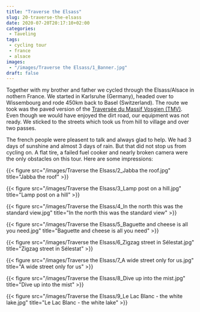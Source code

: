 ```yaml
---
title: "Traverse the Elsass"
slug: 20-traverse-the-elsass
date: 2020-07-20T20:17:10+02:00
categories:
 - Taveling
tags:
 - cycling tour
 - france
 - alsace
images:
 - "/images/Traverse the Elsass/1_Banner.jpg"
draft: false
---
```


Together with my brother and father we cycled through the Elsass/Alsace in nothern France. We started in Karlsruhe (Germany), headed over to Wissembourg and rode 450km back to Basel (Switzerland). The route we took was the paved version of the [Traversée du Massif Vosgien (TMV)](https://bikepacking.com/routes/bikepacking-france-traversee-du-massif-vosgien/). Even though we would have enjoyed the dirt road, our equipment was not ready. We sticked to the streets which took us from hill to village and over two passes.
<!--more-->

The french people were pleasent to talk and always glad to help. We had 3 days of sunshine and almost 3 days of rain. But that did not stop us from cycling on. A flat tire, a failed fuel cooker and nearly broken camera were the only obstacles on this tour. Here are some impressions:

{{< figure src="/images/Traverse the Elsass/2_Jabba the roof.jpg" title="Jabba the roof" >}}

{{< figure src="/images/Traverse the Elsass/3_Lamp post on a hill.jpg" title="Lamp post on a hill" >}}

{{< figure src="/images/Traverse the Elsass/4_In the north this was the standard view.jpg" title="In the north this was the standard view" >}}

{{< figure src="/images/Traverse the Elsass/5_Baguette and cheese is all you need.jpg" title="Baguette and cheese is all you need" >}}

{{< figure src="/images/Traverse the Elsass/6_Zigzag street in Sélestat.jpg" title="Zigzag street in Sélestat" >}}

{{< figure src="/images/Traverse the Elsass/7_A wide street only for us.jpg" title="A wide street only for us" >}}

{{< figure src="/images/Traverse the Elsass/8_Dive up into the mist.jpg" title="Dive up into the mist" >}}

{{< figure src="/images/Traverse the Elsass/9_Le Lac Blanc - the white lake.jpg" title="Le Lac Blanc - the white lake" >}}